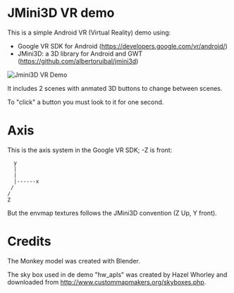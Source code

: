 JMini3D VR demo
===============

This is a simple Android VR (Virtual Reality) demo using:

* Google VR SDK for Android (https://developers.google.com/vr/android/)
* JMini3D: a 3D library for Android and GWT (https://github.com/albertoruibal/jmini3d)

![Jmini3D VR Demo](https://raw.githubusercontent.com/albertoruibal/jmini3d-vr-demo/master/img/demo.jpeg)

It includes 2 scenes with anmated 3D buttons to change between scenes.

To "click" a button you must look to it for one second.

Axis
====
This is the axis system in the Google VR SDK; -Z is front:

```
  y
  |  
  |
  |------x
 /
/
Z
```
But the envmap textures follows the JMini3D convention (Z Up, Y front).

Credits
=======
The Monkey model was created with Blender.

The sky box used in de demo "hw_apls" was created by Hazel Whorley and downloaded from http://www.custommapmakers.org/skyboxes.php.